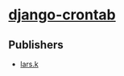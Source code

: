 # [django-crontab](https://pypi.org/project/django-crontab)



## Publishers
- [lars.k](https://pypi.org/user/lars.k)

